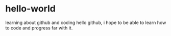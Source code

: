 # hello-world
learning about github and coding
hello github,
i hope to be able to learn how to code and progress far with it.
